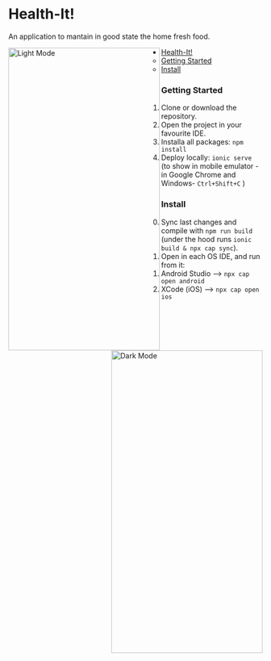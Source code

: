 # Health-It!
An application to mantain in good state the home fresh food.

<div>
<img src="https://github.com/Aingeru72/health-it-ionic/blob/master/images/light_mode.png" alt="Light Mode" title="Light Mode" width="300" height="600" align="left">
<img src="https://github.com/Aingeru72/health-it-ionic/blob/master/images/dark_mode.png" alt="Dark Mode" title="Dark Mode" width="300" height="600" align="right">
</div>

- [Health-It!](#health-it)
    - [Getting Started](#getting-started)
    - [Install](#install)

### Getting Started
1. Clone or download the repository.
2. Open the project in your favourite IDE.
3. Installa all packages: `npm install`
4. Deploy locally: `ionic serve` (to show in mobile emulator -in Google Chrome and Windows- `Ctrl+Shift+C` )

### Install
0. Sync last changes and compile with `npm run build` (under the hood runs `ionic build & npx cap sync`).
1. Open in each OS IDE, and run from it:
   1. Android Studio --> `npx cap open android`
   2. XCode (iOS) --> `npx cap open ios`
